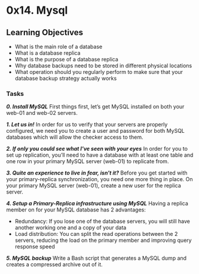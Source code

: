 # 0x14. Mysql

## Learning Objectives


- What is the main role of a database
- What is a database replica
- What is the purpose of a database replica
- Why database backups need to be stored in different physical locations
- What operation should you regularly perform to make sure that your database backup strategy actually works


### Tasks

_**0. Install MySQL**_
First things first, let’s get MySQL installed on both your web-01 and web-02 servers.

_**1. Let us in!**_
In order for us to verify that your servers are properly configured, we need you to create a user and password for both MySQL databases which will allow the checker access to them.

_**2. If only you could see what I've seen with your eyes**_
In order for you to set up replication, you’ll need to have a database with at least one table and one row in your primary MySQL server (web-01) to replicate from.

_**3. Quite an experience to live in fear, isn't it?**_
Before you get started with your primary-replica synchronization, you need one more thing in place. On your primary MySQL server (web-01), create a new user for the replica server.

_**4. Setup a Primary-Replica infrastructure using MySQL**_
Having a replica member on for your MySQL database has 2 advantages:

- Redundancy: If you lose one of the database servers, you will still have another working one and a copy of your data
- Load distribution: You can split the read operations between the 2 servers, reducing the load on the primary member and improving query response speed

_**5. MySQL backup**_
Write a Bash script that generates a MySQL dump and creates a compressed archive out of it.
